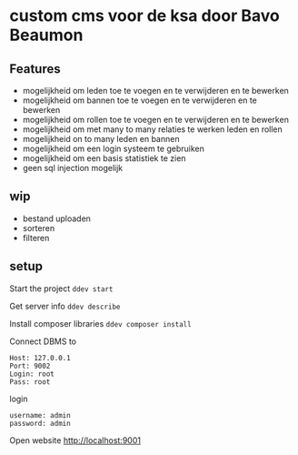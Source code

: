 # custom cms voor de ksa door Bavo Beaumon

## Features
- mogelijkheid om leden toe te voegen en te verwijderen en te bewerken
- mogelijkheid om bannen toe te voegen en te verwijderen en te bewerken
- mogelijkheid om rollen toe te voegen en te verwijderen en te bewerken
- mogelijkheid om met many to many relaties te werken leden en rollen
- mogelijkheid on to many leden en bannen
- mogelijkheid om een login systeem te gebruiken
- mogelijkheid om een basis statistiek te zien
- geen sql injection mogelijk

## wip
- bestand uploaden
- sorteren
- filteren

## setup
Start the project
```ddev start```

Get server info
```ddev describe```

Install composer libraries
```ddev composer install```

Connect DBMS to
```
Host: 127.0.0.1 
Port: 9002
Login: root 
Pass: root
```
login 
```
username: admin
password: admin
```

Open website
[http://localhost:9001](http://localhost:9001/)
